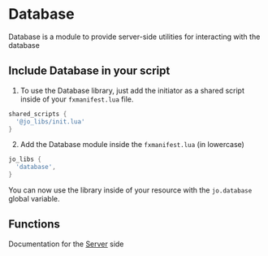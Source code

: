 # Database

Database is a module to provide server-side utilities for interacting with the database

## Include Database in your script

1. To use the Database library, just add the initiator as a shared script inside of your `fxmanifest.lua` file.
```lua
shared_scripts {
  '@jo_libs/init.lua'
}

```
2. Add the Database module inside the `fxmanifest.lua` (in lowercase)
```lua
jo_libs {
  'database',
}

```
You can now use the library inside of your resource with the `jo.database` global variable.

## Functions

Documentation for the [Server](./server.md) side  